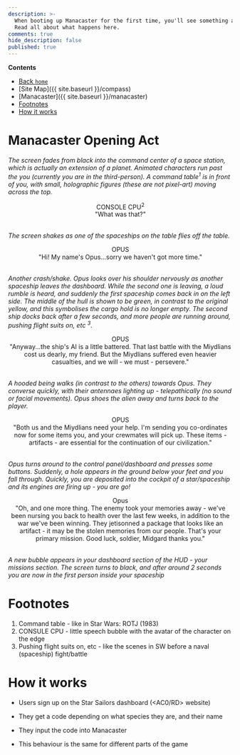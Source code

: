 ```yaml
---
description: >-
  When booting up Manacaster for the first time, you'll see something amazing.
  Read all about what happens here.
comments: true
hide_description: false
published: true
---
```


**Contents**
* [Back `home`](http://acord-robotics.github.io)
* [Site Map]({{ site.baseurl }}/compass)
* [Manacaster]({{ site.baseurl }}/manacaster)
* [Footnotes](#footnotes)
* [How it works](#how-it-works)

# Manacaster Opening Act
*The screen fades from black into the command center of a space station, which is actually an extension of a planet. Animated characters run past the you (currently you are in the third-person). A command table<sup>1</sup> is in front of you, with small, holographic figures (these are not pixel-art) moving across the top.*<br/>  

<center> CONSOLE CPU<sup>2</sup> </center>
<center> "What was that?" </center><br/>

*The screen shakes as one of the spaceships on the table flies off the table.*<br/>
 
<center> OPUS </center>  
<center> "Hi! My name's Opus...sorry we haven't got more time."</center><br/>

*Another crash/shake. Opus looks over his shoulder nervously as another spaceship leaves the dashboard. While the second one is leaving, a loud rumble is heard, and suddenly the first spaceship comes back in on the left side. The middle of the hull is shown to be green, in contrast to the original yellow, and this symbolises the cargo hold is no longer empty. The second ship docks back after a few seconds, and more people are running around, pushing flight suits on, etc <sup>3</sup>.*  

<center> OPUS </center>
<center> "Anyway...the ship's AI is a little battered. That last battle with the Miydlians cost us dearly, my friend. But the Miydlians suffered even heavier casualties, and we will - we must - persevere."</center><br/>  
 
*A hooded being walks (in contrast to the others) towards Opus. They converse quickly, with their antennaes lighting up - telepathically (no sound or facial movements). Opus shoes the alien away and turns back to the player.* <br/>

<center> OPUS </center>
<center> "Both us and the Miydlians need your help. I'm sending you co-ordinates now for some items you, and your crewmates will pick up. These items - artifacts - are essential for the continuation of our civilization."</center> <br/>

*Opus turns around to the control panel/dashboard and presses some buttons. Suddenly, a hole appears in the ground below your feet and you fall through. Quickly, you are deposited into the cockpit of a star/spaceship and its engines are firing up - you are go!* <br/>

<center> Opus </center>
<center> "Oh, and one more thing. The enemy took your memories away - we've been nursing you back to health over the last few weeks, in addition to the war we've been winning. They jetisonned a package that looks like an artifact - it may be the stolen memories from our people. That's your primary mission. Good luck, soldier, Midgard thanks you."</center><br/>

*A new bubble appears in your dashboard section of the HUD - your missions section. The screen turns to black, and after around 2 seconds you are now in the first person inside your spaceship*
  
  
# Footnotes
1. Command table - like in Star Wars: ROTJ (1983)
2. CONSULE CPU - little speech bubble with the avatar of the character on the edge
3. Pushing flight suits on, etc - like the scenes in SW before a naval (spaceship) fight/battle

# How it works
* Users sign up on the Star Sailors dashboard (<AC0/RD> website)
* They get a code depending on what species they are, and their name
* They input the code into Manacaster

* This behaviour is the same for different parts of the game
